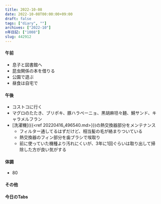 ```yaml
---
title: 2022-10-08
date: 2022-10-08T00:00:00+09:00
draft: false
tags: ["diary", ""]
archives: ["2022-10"]
n年日記: ["1008"]
slug: 442912
---
```

#### 午前
- 息子と図書館へ
- 昆虫関係の本を借りる
- 公園で遊ぶ
- 昼食は自宅で
#### 午後
- コストコに行く
- マグロのたたき、ブリポキ、豚ハラペーニョ、黒胡麻坦々麺、鯖サンド、キャラメルフラン
- [洗濯機]({{<ref 20220416_496540.md>}})の熱交換器部分をメンテナンス
  - フィルター通してるはずだけど、相当髪の毛が絡まりついている
  - 熱交換器のフィン部分を歯ブラシで埃取り
  - 前に使っていた機種より汚れにくいが、3年に1回ぐらいは取り出して掃除した方が良い気がする
#### 体調
- 80
#### その他
#### 今日のTabs